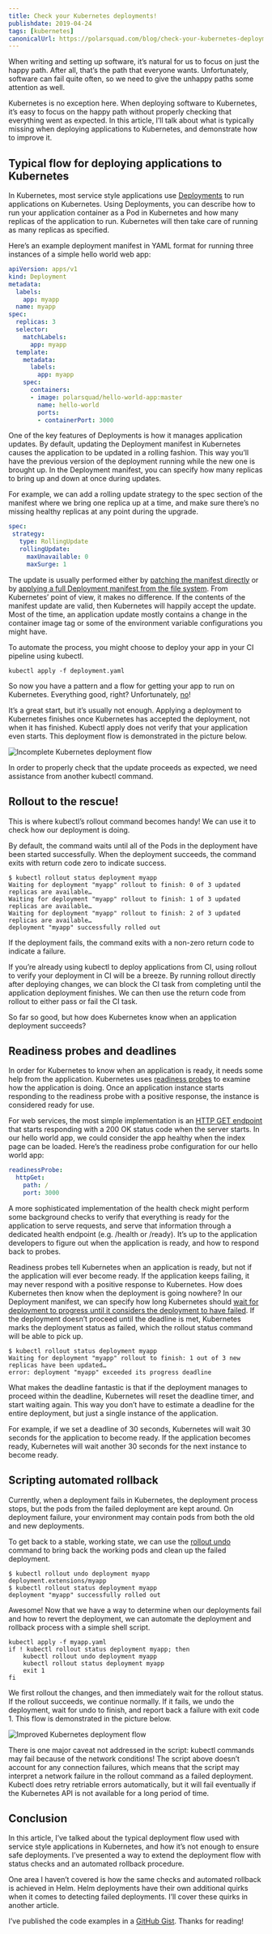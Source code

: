 ```yaml
---
title: Check your Kubernetes deployments!
publishdate: 2019-04-24
tags: [kubernetes]
canonicalUrl: https://polarsquad.com/blog/check-your-kubernetes-deployments
---
```


When writing and setting up software, it’s natural for us to focus on just the happy path. After all, that’s the path that everyone wants. Unfortunately, software can fail quite often, so we need to give the unhappy paths some attention as well.

Kubernetes is no exception here. When deploying software to Kubernetes, it’s easy to focus on the happy path without properly checking that everything went as expected. In this article, I’ll talk about what is typically missing when deploying applications to Kubernetes, and demonstrate how to improve it.

<!--more-->

## Typical flow for deploying applications to Kubernetes

In Kubernetes, most service style applications use [Deployments](https://kubernetes.io/docs/concepts/workloads/controllers/deployment/) to run applications on Kubernetes. Using Deployments, you can describe how to run your application container as a Pod in Kubernetes and how many replicas of the application to run. Kubernetes will then take care of running as many replicas as specified.

Here’s an example deployment manifest in YAML format for running three instances of a simple hello world web app:

``` yaml
apiVersion: apps/v1
kind: Deployment
metadata:
  labels:
    app: myapp
  name: myapp
spec:
  replicas: 3
  selector:
    matchLabels:
      app: myapp
  template:
    metadata:
      labels:
        app: myapp
    spec:
      containers:
      - image: polarsquad/hello-world-app:master
        name: hello-world
        ports:
        - containerPort: 3000
```

One of the key features of Deployments is how it manages application updates. By default, updating the Deployment manifest in Kubernetes causes the application to be updated in a rolling fashion. This way you’ll have the previous version of the deployment running while the new one is brought up. In the Deployment manifest, you can specify how many replicas to bring up and down at once during updates.

For example, we can add a rolling update strategy to the spec section of the manifest where we bring one replica up at a time, and make sure there’s no missing healthy replicas at any point during the upgrade.

``` yaml
spec:
 strategy:
   type: RollingUpdate
   rollingUpdate:
     maxUnavailable: 0
     maxSurge: 1
```

The update is usually performed either by [patching the manifest directly](https://kubernetes.io/docs/tasks/run-application/update-api-object-kubectl-patch/) or by [applying a full Deployment manifest from the file system](https://kubernetes.io/docs/concepts/cluster-administration/manage-deployment/). From Kubernetes’ point of view, it makes no difference. If the contents of the manifest update are valid, then Kubernetes will happily accept the update. Most of the time, an application update mostly contains a change in the container image tag or some of the environment variable configurations you might have.

To automate the process, you might choose to deploy your app in your CI pipeline using kubectl.

```
kubectl apply -f deployment.yaml
```

So now you have a pattern and a flow for getting your app to run on Kubernetes. Everything good, right? Unfortunately, [no](https://www.youtube.com/watch?v=GM-e46xdcUo)\!

It’s a great start, but it’s usually not enough. Applying a deployment to Kubernetes finishes once Kubernetes has accepted the deployment, not when it has finished. Kubectl apply does not verify that your application even starts. This deployment flow is demonstrated in the picture below.

![Incomplete Kubernetes deployment flow](images/kubernetes_deployment_flow_incomplete.png)

In order to properly check that the update proceeds as expected, we need assistance from another kubectl command.

## Rollout to the rescue\!

This is where kubectl’s rollout command becomes handy\! We can use it to check how our deployment is doing.

By default, the command waits until all of the Pods in the deployment have been started successfully. When the deployment succeeds, the command exits with return code zero to indicate success.

```
$ kubectl rollout status deployment myapp
Waiting for deployment "myapp" rollout to finish: 0 of 3 updated replicas are available…
Waiting for deployment "myapp" rollout to finish: 1 of 3 updated replicas are available…
Waiting for deployment "myapp" rollout to finish: 2 of 3 updated replicas are available…
deployment "myapp" successfully rolled out
```

If the deployment fails, the command exits with a non-zero return code to indicate a failure.

If you’re already using kubectl to deploy applications from CI, using rollout to verify your deployment in CI will be a breeze. By running rollout directly after deploying changes, we can block the CI task from completing until the application deployment finishes. We can then use the return code from rollout to either pass or fail the CI task.

So far so good, but how does Kubernetes know when an application deployment succeeds?

## Readiness probes and deadlines

In order for Kubernetes to know when an application is ready, it needs some help from the application. Kubernetes uses [readiness probes](https://kubernetes.io/docs/tasks/configure-pod-container/configure-liveness-readiness-probes/) to examine how the application is doing. Once an application instance starts responding to the readiness probe with a positive response, the instance is considered ready for use.

For web services, the most simple implementation is an [HTTP GET endpoint](https://kubernetes.io/docs/tasks/configure-pod-container/configure-liveness-readiness-probes/#define-a-liveness-http-request) that starts responding with a 200 OK status code when the server starts. In our hello world app, we could consider the app healthy when the index page can be loaded. Here’s the readiness probe configuration for our hello world app:

``` yaml
readinessProbe:
  httpGet:
    path: /
    port: 3000
```

A more sophisticated implementation of the health check might perform some background checks to verify that everything is ready for the application to serve requests, and serve that information through a dedicated health endpoint (e.g. /health or /ready). It’s up to the application developers to figure out when the application is ready, and how to respond back to probes.

Readiness probes tell Kubernetes when an application is ready, but not if the application will ever become ready. If the application keeps failing, it may never respond with a positive response to Kubernetes. How does Kubernetes then know when the deployment is going nowhere? In our Deployment manifest, we can specify how long Kubernetes should [wait for deployment to progress until it considers the deployment to have failed](https://kubernetes.io/docs/concepts/workloads/controllers/deployment/#progress-deadline-seconds). If the deployment doesn’t proceed until the deadline is met, Kubernetes marks the deployment status as failed, which the rollout status command will be able to pick up.

    $ kubectl rollout status deployment myapp
    Waiting for deployment "myapp" rollout to finish: 1 out of 3 new replicas have been updated…
    error: deployment "myapp" exceeded its progress deadline

What makes the deadline fantastic is that if the deployment manages to proceed within the deadline, Kubernetes will reset the deadline timer, and start waiting again. This way you don’t have to estimate a deadline for the entire deployment, but just a single instance of the application.

For example, if we set a deadline of 30 seconds, Kubernetes will wait 30 seconds for the application to become ready. If the application becomes ready, Kubernetes will wait another 30 seconds for the next instance to become ready.

## Scripting automated rollback

Currently, when a deployment fails in Kubernetes, the deployment process stops, but the pods from the failed deployment are kept around. On deployment failure, your environment may contain pods from both the old and new deployments.

To get back to a stable, working state, we can use the [rollout undo](https://kubernetes.io/docs/concepts/workloads/controllers/deployment/#rolling-back-a-deployment) command to bring back the working pods and clean up the failed deployment.

```
$ kubectl rollout undo deployment myapp
deployment.extensions/myapp
$ kubectl rollout status deployment myapp
deployment "myapp" successfully rolled out
```

Awesome\! Now that we have a way to determine when our deployments fail and how to revert the deployment, we can automate the deployment and rollback process with a simple shell script.

```
kubectl apply -f myapp.yaml
if ! kubectl rollout status deployment myapp; then
    kubectl rollout undo deployment myapp
    kubectl rollout status deployment myapp
    exit 1
fi
```

We first rollout the changes, and then immediately wait for the rollout status. If the rollout succeeds, we continue normally. If it fails, we undo the deployment, wait for undo to finish, and report back a failure with exit code 1. This flow is demonstrated in the picture below.

![Improved Kubernetes deployment flow](images/kubernetes_deployment_flow_improved.png)

There is one major caveat not addressed in the script: kubectl commands may fail because of the network conditions\! The script above doesn’t account for any connection failures, which means that the script may interpret a network failure in the rollout command as a failed deployment. Kubectl does retry retriable errors automatically, but it will fail eventually if the Kubernetes API is not available for a long period of time.

## Conclusion

In this article, I’ve talked about the typical deployment flow used with service style applications in Kubernetes, and how it’s not enough to ensure safe deployments. I’ve presented a way to extend the deployment flow with status checks and an automated rollback procedure.

One area I haven’t covered is how the same checks and automated rollback is achieved in Helm. Helm deployments have their own additional quirks when it comes to detecting failed deployments. I’ll cover these quirks in another article.

I’ve published the code examples in a [GitHub Gist](https://gist.github.com/jkpl/1d6b5dfbc6660021557ad1e56029e48a). Thanks for reading\!

